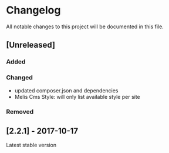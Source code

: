 # Changelog
All notable changes to this project will be documented in this file.  

## [Unreleased]  
### Added  

### Changed   
* updated composer.json and dependencies
* Melis Cms Style: will only list available style per site


### Removed  


## [2.2.1] - 2017-10-17
Latest stable version
